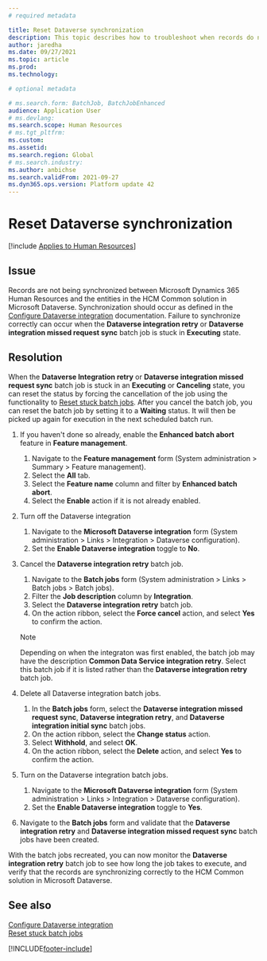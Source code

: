 ```yaml
---
# required metadata

title: Reset Dataverse synchronization
description: This topic describes how to troubleshoot when records do not synchronize correctly with the HCM Common solution in Dataverse
author: jaredha
ms.date: 09/27/2021
ms.topic: article
ms.prod: 
ms.technology: 

# optional metadata

# ms.search.form: BatchJob, BatchJobEnhanced
audience: Application User
# ms.devlang: 
ms.search.scope: Human Resources
# ms.tgt_pltfrm: 
ms.custom: 
ms.assetid: 
ms.search.region: Global
# ms.search.industry: 
ms.author: anbichse
ms.search.validFrom: 2021-09-27
ms.dyn365.ops.version: Platform update 42
---
```


# Reset Dataverse synchronization

[!include [Applies to Human Resources](../includes/applies-to-hr.md)]

## Issue

Records are not being synchronized between Microsoft Dynamics 365 Human Resources and the entities in the HCM Common solution in Microsoft Dataverse. Synchronization should occur as defined in the [Configure Dataverse integration](hr-admin-integration-common-data-service.md) documentation. Failure to synchronize correctly can occur when the **Dataverse integration retry** or **Dataverse integration missed request sync** batch job is stuck in **Executing** state.

## Resolution

When the **Dataverse Integration retry** or **Dataverse integration missed request sync** batch job is stuck in an **Executing** or **Canceling** state, you can reset the status by forcing the cancellation of the job using the functionality to [Reset stuck batch jobs](hr-admin-troubleshooting-batch-execution.md). After you cancel the batch job, you can reset the batch job by setting it to a **Waiting** status. It will then be picked up again for execution in the next scheduled batch run.

1. If you haven't done so already, enable the **Enhanced batch abort** feature in **Feature management**.
   1. Navigate to the **Feature management** form (System administration > Summary > Feature management).
   2. Select the **All** tab.
   3. Select the **Feature name** column and filter by **Enhanced batch abort**.
   4. Select the **Enable** action if it is not already enabled.

2. Turn off the Dataverse integration
   1. Navigate to the **Microsoft Dataverse integration** form (System administration > Links > Integration > Dataverse configuration).
   2. Set the **Enable Dataverse integration** toggle to **No**.

3. Cancel the **Dataverse integration retry** batch job.
   1. Navigate to the **Batch jobs** form (System administration > Links > Batch jobs > Batch jobs).
   2. Filter the **Job description** column by **Integration**.
   3. Select the **Dataverse integration retry** batch job.
   4. On the action ribbon, select the **Force cancel** action, and select **Yes** to confirm the action.

   > [!NOTE]
   > Depending on when the integraton was first enabled, the batch job may have the description **Common Data Service integration retry**. Select this batch job if it is listed rather than the **Dataverse integration retry** batch job.

4. Delete all Dataverse integration batch jobs.
   1. In the **Batch jobs** form, select the **Dataverse integration missed request sync**, **Dataverse integration retry**, and **Dataverse integration initial sync** batch jobs.
   2. On the action ribbon, select the **Change status** action. 
   3. Select **Withhold**, and select **OK**.
   4. On the action ribbon, select the **Delete** action, and select **Yes** to confirm the action.

5. Turn on the Dataverse integration batch jobs.
   1. Navigate to the **Microsoft Dataverse integration** form (System administration > Links > Integration > Dataverse configuration).
   2. Set the **Enable Dataverse integration** toggle to **Yes**.

6. Navigate to the **Batch jobs** form and validate that the **Dataverse integration retry** and **Dataverse integration missed request sync** batch jobs have been created.

With the batch jobs recreated, you can now monitor the **Dataverse integration retry** batch job to see how long the job takes to execute, and verify that the records are synchronizing correctly to the HCM Common solution in Microsoft Dataverse.

## See also

[Configure Dataverse integration](hr-admin-integration-common-data-service.md)<br>
[Reset stuck batch jobs](hr-admin-troubleshooting-batch-execution.md)


[!INCLUDE[footer-include](../includes/footer-banner.md)]
